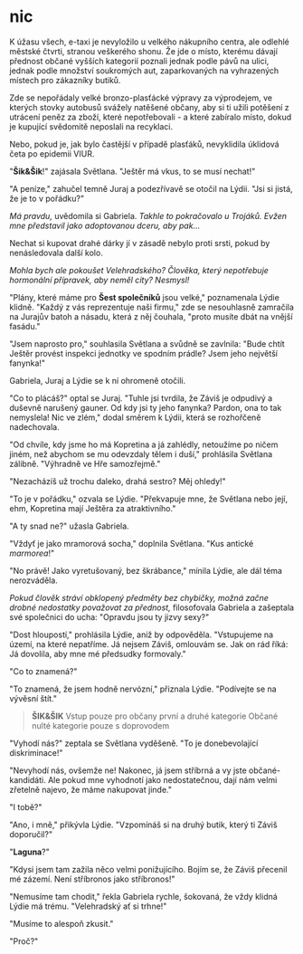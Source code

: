 # nic

K úžasu všech, e-taxi je nevyložilo u velkého nákupního centra, ale odlehlé městské čtvrti, stranou veškerého shonu. Že jde o místo, kterému dávají přednost občané vyšších kategorií poznali jednak podle pávů na ulici, jednak podle množství soukromých aut, zaparkovaných na vyhrazených místech pro zákazníky butiků.

Zde se nepořádaly velké bronzo-plasťácké výpravy za výprodejem, ve kterých stovky autobusů svážely natěšené občany, aby si ti užili potěšení z utrácení peněz za zboží, které nepotřebovali - a které zabíralo místo, dokud je kupující svědomitě neposlali na recyklaci. 

Nebo, pokud je, jak bylo častější v případě plasťáků, nevyklidila úklidová četa po epidemii VIUR.

"**Šik&Šik**!" zajásala Světlana. "Ještěr má vkus, to se musí nechat!"

"A peníze," zahučel temně Juraj a podezřívavě se otočil na Lýdii. "Jsi si jistá, že je to v pořádku?"

*Má pravdu,* uvědomila si Gabriela. *Takhle to pokračovalo u Trojáků. Evžen mne představil jako adoptovanou dceru, aby pak...* 

Nechat si kupovat drahé dárky jí v zásadě nebylo proti srsti, pokud by nenásledovala další kolo.

*Mohla bych ale pokoušet Velehradského? Člověka, který nepotřebuje hormonální přípravek, aby neměl city? Nesmysl!*

"Plány, které máme pro **Šest společníků** jsou velké," poznamenala Lýdie klidně. "Každý z vás reprezentuje naši firmu," zde se nesouhlasně zamračila na Jurajův batoh a násadu, která z něj čouhala, "proto musíte dbát na vnější fasádu."

"Jsem naprosto pro," souhlasila Světlana a svůdně se zavlnila: "Bude chtít Ještěr provést inspekci jednotky ve spodním prádle? Jsem jeho největší fanynka!"

Gabriela, Juraj a Lýdie se k ní ohromeně otočili.

"Co to plácáš?" optal se Juraj. "Tuhle jsi tvrdila, že Záviš je odpudivý a duševně narušený gauner. Od kdy jsi ty jeho fanynka? Pardon, ona to tak nemyslela! Nic ve zlém," dodal směrem k Lýdii, která se rozhořčeně nadechovala.

"Od chvíle, kdy jsme ho má Kopretina a já zahlédly, netoužíme po ničem jiném, než abychom se mu odevzdaly tělem i duší," prohlásila Světlana zálibně. "Výhradně ve Hře samozřejmě."

"Nezacházíš už trochu daleko, drahá sestro? Měj ohledy!"

"To je v pořádku," ozvala se Lýdie. "Překvapuje mne, že Světlana nebo její, ehm, Kopretina mají Ještěra za atraktivního."

"A ty snad ne?" užasla Gabriela.

"Vždyť je jako mramorová socha," doplnila Světlana. "Kus antické *marmorea*!"

"No právě! Jako vyretušovaný, bez škrábance," mínila Lýdie, ale dál téma nerozváděla.

*Pokud člověk stráví obklopený předměty bez chybičky, možná začne drobné nedostatky považovat za přednost,* filosofovala Gabriela a zašeptala své společnici do ucha: "Opravdu jsou ty jizvy sexy?"

"Dost hloupostí," prohlásila Lýdie, aniž by odpověděla. "Vstupujeme na území, na které nepatříme. Já nejsem Záviš, omlouvám se. Jak on rád říká: Já dovolila, aby mne mé předsudky formovaly."

"Co to znamená?"

"To znamená, že jsem hodně nervózní," přiznala Lýdie. "Podívejte se na vývěsní štít."

> **ŠIK&ŠIK**
> Vstup pouze pro občany první a druhé kategorie
> Občané nulté kategorie pouze s doprovodem

"Vyhodí nás?" zeptala se Světlana vyděšeně. "To je donebevolající diskriminace!"

"Nevyhodí nás, ovšemže ne! Nakonec, já jsem stříbrná a vy jste občané-kandidáti. Ale pokud mne vyhodnotí jako nedostatečnou, dají nám velmi zřetelně najevo, že máme nakupovat jinde."

"I tobě?"

"Ano, i mně," přikývla Lýdie. "Vzpomínáš si na druhý butik, který ti Záviš doporučil?"

"**Laguna**?"

"Kdysi jsem tam zažila něco velmi ponižujícího. Bojím se, že Záviš přecenil mé zázemí. Není stříbronos jako stříbronos!"

"Nemusíme tam chodit," řekla Gabriela rychle, šokovaná, že vždy klidná Lýdie má trému. "Velehradský ať si trhne!"

"Musíme to alespoň zkusit."

"Proč?"